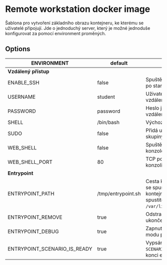 # Remote workstation docker image

Šablona pro vytvoření základního obrazu kontejneru, ke kterému se uživatelé připojují.
Jde o jednoduchý server, který je možné jednoduše konfigurovat za pomocí environment proměných.

## Options

| ENVIRONMENT  | default |Popis |
| - | - | - |
| **Vzdálený přístup** | | |
| ENABLE_SSH | false | Spuštění SSH serveru po startu
| USERNAME | student | Uživatelské jméno pro vzdálený přístup
| PASSWORD | password | Heslo jméno pro vzdálený přístup
| SHELL | /bin/bash | Výchozí shell uživatele
| SUDO | false | Přidá uživatele do skupiny sudo
| WEB_SHELL | false | Spuštění webové konzole
| WEB_SHELL_PORT | 80 | TCP port pro webovou konzoli
| **Entrypoint** | | |
| ENTRYPOINT_PATH | /tmp/entrypoint.sh | Cesta ke scriptu, který se spustí při startu kontejneru (musí být spustitelný, nesmí být `/var/lib/entrypoint.sh`)
| ENTRYPOINT_REMOVE | true | Odstranění scriptu po ukončení
| ENTRYPOINT_DEBUG | true | Zapnutí bash debug modu pro entrypoint
| ENTRYPOINT_SCENARIO_IS_READY | true | Vypsání `SCENARIO_IS_READY` na konci entrypointu
